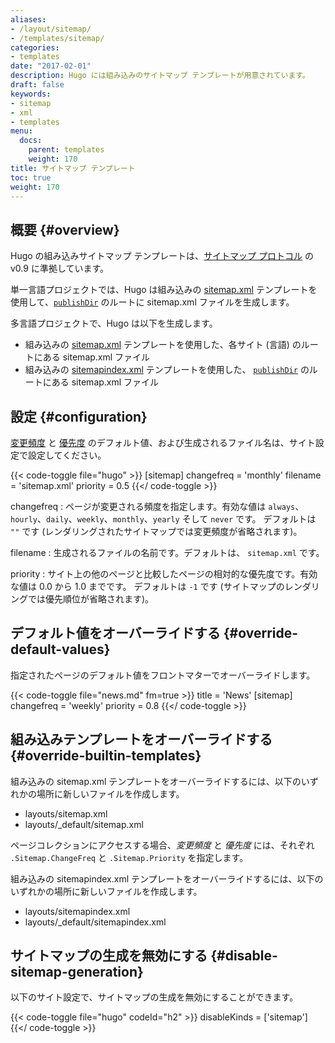 ```yaml
---
aliases:
- /layout/sitemap/
- /templates/sitemap/
categories:
- templates
date: "2017-02-01"
description: Hugo には組み込みのサイトマップ テンプレートが用意されています。
draft: false
keywords:
- sitemap
- xml
- templates
menu:
  docs:
    parent: templates
    weight: 170
title: サイトマップ テンプレート
toc: true
weight: 170
---
```


## 概要 {#overview}

Hugo の組み込みサイトマップ テンプレートは、[サイトマップ プロトコル][sitemap protocol] の v0.9 に準拠しています。

単一言語プロジェクトでは、Hugo は組み込みの [sitemap.xml] テンプレートを使用して、[`publishDir`] のルートに sitemap.xml ファイルを生成します。

多言語プロジェクトで、Hugo は以下を生成します。

- 組み込みの [sitemap.xml] テンプレートを使用した、各サイト (言語) のルートにある sitemap.xml ファイル
- 組み込みの [sitemapindex.xml] テンプレートを使用した、 [`publishDir`] のルートにある sitemap.xml ファイル

## 設定 {#configuration}

[変更頻度][change frequency] と [優先度][priority] のデフォルト値、および生成されるファイル名は、サイト設定で設定してください。

{{< code-toggle file="hugo" >}}
[sitemap]
  changefreq = 'monthly'
  filename = 'sitemap.xml'
  priority = 0.5
{{</ code-toggle >}}

changefreq
: ページが変更される頻度を指定します。有効な値は `always`、`hourly`、`daily`、`weekly`、`monthly`、`yearly` そして `never` です。 デフォルトは `""`  です (レンダリングされたサイトマップでは変更頻度が省略されます)。

filename
: 生成されるファイルの名前です。デフォルトは、 `sitemap.xml` です。

priority
: サイト上の他のページと比較したページの相対的な優先度です。有効な値は 0.0 から 1.0 までです。 デフォルトは `-1` です (サイトマップのレンダリングでは優先順位が省略されます)。

## デフォルト値をオーバーライドする {#override-default-values}

指定されたページのデフォルト値をフロントマターでオーバーライドします。

{{< code-toggle file="news.md" fm=true >}}
title = 'News'
[sitemap]
  changefreq = 'weekly'
  priority = 0.8
{{</ code-toggle >}}

## 組み込みテンプレートをオーバーライドする {#override-builtin-templates}

組み込みの sitemap.xml テンプレートをオーバーライドするには、以下のいずれかの場所に新しいファイルを作成します。

- layouts/sitemap.xml
- layouts/_default/sitemap.xml

ページコレクションにアクセスする場合、_変更頻度_ と _優先度_ には、それぞれ `.Sitemap.ChangeFreq` と `.Sitemap.Priority` を指定します。

組み込みの sitemapindex.xml テンプレートをオーバーライドするには、以下のいずれかの場所に新しいファイルを作成します。

- layouts/sitemapindex.xml
- layouts/_default/sitemapindex.xml

## サイトマップの生成を無効にする {#disable-sitemap-generation}

以下のサイト設定で、サイトマップの生成を無効にすることができます。

{{< code-toggle file="hugo" codeId="h2" >}}
disableKinds = ['sitemap']
{{</ code-toggle >}}

[`publishDir`]: /getting-started/configuration#publishdir
[change frequency]: <https://www.sitemaps.org/protocol.html#changefreqdef>
[priority]: <https://www.sitemaps.org/protocol.html#priority>
[sitemap protocol]: <https://www.sitemaps.org/protocol.html>
[sitemap.xml]: <https://github.com/gohugoio/hugo/blob/master/tpl/tplimpl/embedded/templates/_default/sitemap.xml>
[sitemapindex.xml]: <https://github.com/gohugoio/hugo/blob/master/tpl/tplimpl/embedded/templates/_default/sitemapindex.xml>
